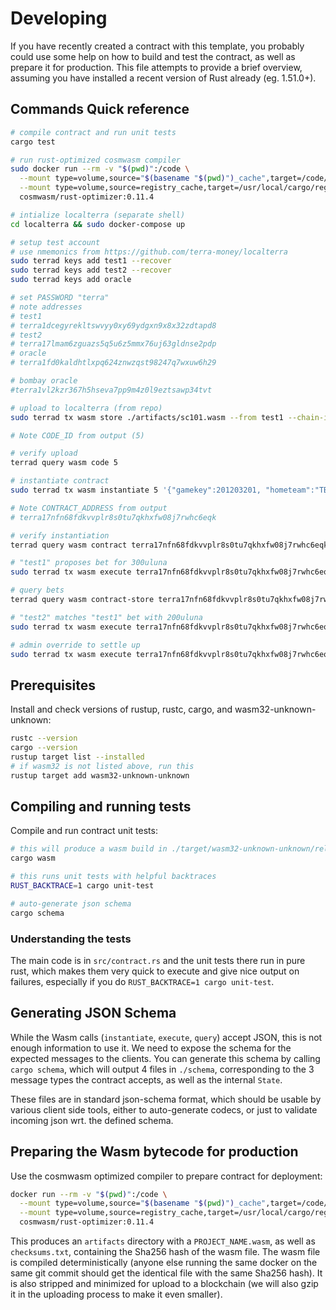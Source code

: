 # Developing

If you have recently created a contract with this template, you probably could use some
help on how to build and test the contract, as well as prepare it for production. This
file attempts to provide a brief overview, assuming you have installed a recent
version of Rust already (eg. 1.51.0+).

## Commands Quick reference

```sh
# compile contract and run unit tests
cargo test

# run rust-optimized cosmwasm compiler
sudo docker run --rm -v "$(pwd)":/code \
  --mount type=volume,source="$(basename "$(pwd)")_cache",target=/code/target \
  --mount type=volume,source=registry_cache,target=/usr/local/cargo/registry \
  cosmwasm/rust-optimizer:0.11.4

# intialize localterra (separate shell)
cd localterra && sudo docker-compose up

# setup test account
# use nmemonics from https://github.com/terra-money/localterra
sudo terrad keys add test1 --recover
sudo terrad keys add test2 --recover
sudo terrad keys add oracle

# set PASSWORD "terra"
# note addresses
# test1
# terra1dcegyrekltswvyy0xy69ydgxn9x8x32zdtapd8
# test2
# terra17lmam6zguazs5q5u6z5mmx76uj63gldnse2pdp
# oracle
# terra1fd0kaldhtlxpq624znwzqst98247q7wxuw6h29

# bombay oracle
#terra1vl2kzr367h5hseva7pp9m4z0l9eztsawp34tvt

# upload to localterra (from repo)
sudo terrad tx wasm store ./artifacts/sc101.wasm --from test1 --chain-id=localterra --gas=auto --fees=100000uluna --broadcast-mode=block

# Note CODE_ID from output (5)

# verify upload
terrad query wasm code 5

# instantiate contract
sudo terrad tx wasm instantiate 5 '{"gamekey":201203201, "hometeam":"TB", "awayteam":"DAL", "datetime":"01-01-2021", "oracle":"terra1fd0kaldhtlxpq624znwzqst98247q7wxuw6h29"}' --from test1 --chain-id=localterra --fees=10000uluna --gas=auto --broadcast-mode=block

# Note CONTRACT_ADDRESS from output
# terra17nfn68fdkvvplr8s0tu7qkhxfw08j7rwhc6eqk

# verify instantiation
terrad query wasm contract terra17nfn68fdkvvplr8s0tu7qkhxfw08j7rwhc6eqk

# "test1" proposes bet for 300uluna
sudo terrad tx wasm execute terra17nfn68fdkvvplr8s0tu7qkhxfw08j7rwhc6eqk '{"propose_bet":{"team":"home","odds":-150}}' 300uluna --from test1 --chain-id=localterra --fees=100000uluna --gas=auto --broadcast-mode=block

# query bets
terrad query wasm contract-store terra17nfn68fdkvvplr8s0tu7qkhxfw08j7rwhc6eqk '{"get_all_bets":{}}'

# "test2" matches "test1" bet with 200uluna
sudo terrad tx wasm execute terra17nfn68fdkvvplr8s0tu7qkhxfw08j7rwhc6eqk '{"take_bet":{"host":"terra1dcegyrekltswvyy0xy69ydgxn9x8x32zdtapd8"}}' 200uluna --from test2 --chain-id=localterra --fees=100000uluna --gas=auto --broadcast-mode=block

# admin override to settle up
sudo terrad tx wasm execute terra17nfn68fdkvvplr8s0tu7qkhxfw08j7rwhc6eqk '{"settle_up":{"homeScore":21,"awayScore":7}}' --from test1 --chain-id=localterra --fees=100000uluna --gas=auto --broadcast-mode=block
```

## Prerequisites

Install and check versions of rustup, rustc, cargo, and wasm32-unknown-unknown:

```sh
rustc --version
cargo --version
rustup target list --installed
# if wasm32 is not listed above, run this
rustup target add wasm32-unknown-unknown
```

## Compiling and running tests

Compile and run contract unit tests:
```sh
# this will produce a wasm build in ./target/wasm32-unknown-unknown/release/YOUR_NAME_HERE.wasm
cargo wasm

# this runs unit tests with helpful backtraces
RUST_BACKTRACE=1 cargo unit-test

# auto-generate json schema
cargo schema
```

### Understanding the tests

The main code is in `src/contract.rs` and the unit tests there run in pure rust,
which makes them very quick to execute and give nice output on failures, especially
if you do `RUST_BACKTRACE=1 cargo unit-test`.

## Generating JSON Schema

While the Wasm calls (`instantiate`, `execute`, `query`) accept JSON, this is not enough
information to use it. We need to expose the schema for the expected messages to the
clients. You can generate this schema by calling `cargo schema`, which will output
4 files in `./schema`, corresponding to the 3 message types the contract accepts,
as well as the internal `State`.

These files are in standard json-schema format, which should be usable by various
client side tools, either to auto-generate codecs, or just to validate incoming
json wrt. the defined schema.

## Preparing the Wasm bytecode for production

Use the cosmwasm optimized compiler to prepare contract for deployment:
```sh
docker run --rm -v "$(pwd)":/code \
  --mount type=volume,source="$(basename "$(pwd)")_cache",target=/code/target \
  --mount type=volume,source=registry_cache,target=/usr/local/cargo/registry \
  cosmwasm/rust-optimizer:0.11.4
```

This produces an `artifacts` directory with a `PROJECT_NAME.wasm`, as well as
`checksums.txt`, containing the Sha256 hash of the wasm file.
The wasm file is compiled deterministically (anyone else running the same
docker on the same git commit should get the identical file with the same Sha256 hash).
It is also stripped and minimized for upload to a blockchain (we will also
gzip it in the uploading process to make it even smaller).
